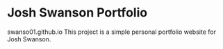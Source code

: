 # Josh Swanson Portfolio
swanso01.github.io
This project is a simple personal portfolio website for Josh Swanson.
